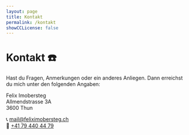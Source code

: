 ```yaml
---
layout: page
title: Kontakt
permalink: /kontakt
showCCLicense: false
---
```


# Kontakt ☎️

Hast du Fragen, Anmerkungen oder ein anderes Anliegen. Dann erreichst du mich unter den folgenden Angaben:

Felix Imobersteg \
Allmendstrasse 3A \
3600 Thun 

📞 [mail@feliximobersteg.ch](mailto:mail@feliximobersteg.ch) \
📧 [+41 79 440 44 79](tel:+41794404479)
